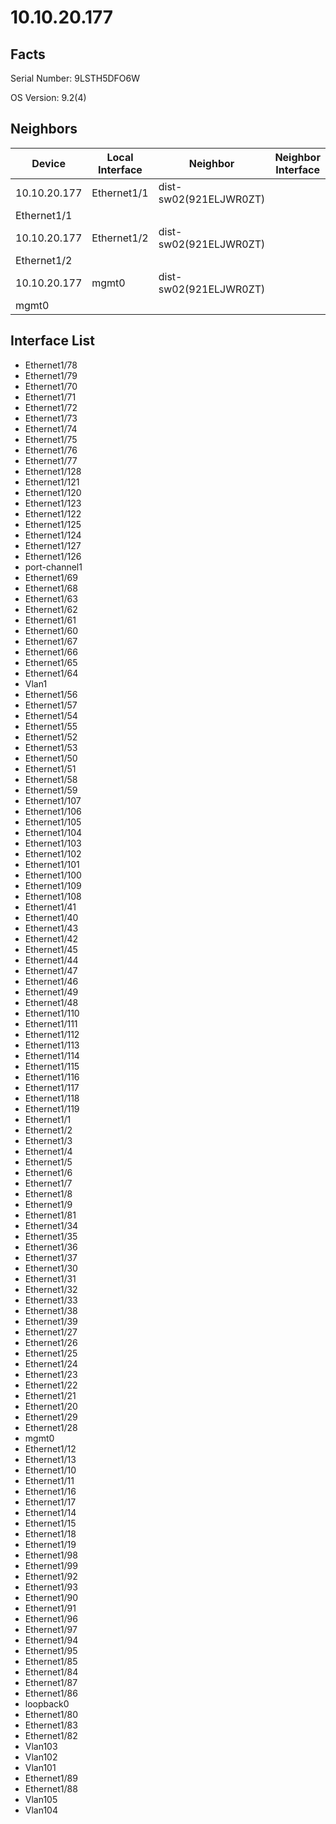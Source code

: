 # 10.10.20.177

## Facts

Serial Number: 9LSTH5DFO6W

OS Version:   9.2(4)


## Neighbors

| Device | Local Interface | Neighbor | Neighbor Interface |
|--------|-----------------|----------|--------------------|
| 10.10.20.177 | Ethernet1/1 | dist-sw02(921ELJWR0ZT) |
Ethernet1/1 |
| 10.10.20.177 | Ethernet1/2 | dist-sw02(921ELJWR0ZT) |
Ethernet1/2 |
| 10.10.20.177 | mgmt0 | dist-sw02(921ELJWR0ZT) |
mgmt0 |

## Interface List
  - Ethernet1/78
  - Ethernet1/79
  - Ethernet1/70
  - Ethernet1/71
  - Ethernet1/72
  - Ethernet1/73
  - Ethernet1/74
  - Ethernet1/75
  - Ethernet1/76
  - Ethernet1/77
  - Ethernet1/128
  - Ethernet1/121
  - Ethernet1/120
  - Ethernet1/123
  - Ethernet1/122
  - Ethernet1/125
  - Ethernet1/124
  - Ethernet1/127
  - Ethernet1/126
  - port-channel1
  - Ethernet1/69
  - Ethernet1/68
  - Ethernet1/63
  - Ethernet1/62
  - Ethernet1/61
  - Ethernet1/60
  - Ethernet1/67
  - Ethernet1/66
  - Ethernet1/65
  - Ethernet1/64
  - Vlan1
  - Ethernet1/56
  - Ethernet1/57
  - Ethernet1/54
  - Ethernet1/55
  - Ethernet1/52
  - Ethernet1/53
  - Ethernet1/50
  - Ethernet1/51
  - Ethernet1/58
  - Ethernet1/59
  - Ethernet1/107
  - Ethernet1/106
  - Ethernet1/105
  - Ethernet1/104
  - Ethernet1/103
  - Ethernet1/102
  - Ethernet1/101
  - Ethernet1/100
  - Ethernet1/109
  - Ethernet1/108
  - Ethernet1/41
  - Ethernet1/40
  - Ethernet1/43
  - Ethernet1/42
  - Ethernet1/45
  - Ethernet1/44
  - Ethernet1/47
  - Ethernet1/46
  - Ethernet1/49
  - Ethernet1/48
  - Ethernet1/110
  - Ethernet1/111
  - Ethernet1/112
  - Ethernet1/113
  - Ethernet1/114
  - Ethernet1/115
  - Ethernet1/116
  - Ethernet1/117
  - Ethernet1/118
  - Ethernet1/119
  - Ethernet1/1
  - Ethernet1/2
  - Ethernet1/3
  - Ethernet1/4
  - Ethernet1/5
  - Ethernet1/6
  - Ethernet1/7
  - Ethernet1/8
  - Ethernet1/9
  - Ethernet1/81
  - Ethernet1/34
  - Ethernet1/35
  - Ethernet1/36
  - Ethernet1/37
  - Ethernet1/30
  - Ethernet1/31
  - Ethernet1/32
  - Ethernet1/33
  - Ethernet1/38
  - Ethernet1/39
  - Ethernet1/27
  - Ethernet1/26
  - Ethernet1/25
  - Ethernet1/24
  - Ethernet1/23
  - Ethernet1/22
  - Ethernet1/21
  - Ethernet1/20
  - Ethernet1/29
  - Ethernet1/28
  - mgmt0
  - Ethernet1/12
  - Ethernet1/13
  - Ethernet1/10
  - Ethernet1/11
  - Ethernet1/16
  - Ethernet1/17
  - Ethernet1/14
  - Ethernet1/15
  - Ethernet1/18
  - Ethernet1/19
  - Ethernet1/98
  - Ethernet1/99
  - Ethernet1/92
  - Ethernet1/93
  - Ethernet1/90
  - Ethernet1/91
  - Ethernet1/96
  - Ethernet1/97
  - Ethernet1/94
  - Ethernet1/95
  - Ethernet1/85
  - Ethernet1/84
  - Ethernet1/87
  - Ethernet1/86
  - loopback0
  - Ethernet1/80
  - Ethernet1/83
  - Ethernet1/82
  - Vlan103
  - Vlan102
  - Vlan101
  - Ethernet1/89
  - Ethernet1/88
  - Vlan105
  - Vlan104

